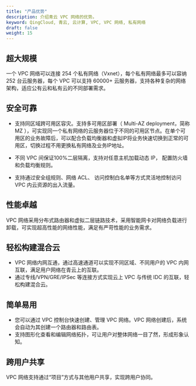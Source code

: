 ```yaml
---
title: "产品优势"
description: 介绍青云 VPC 网络的优势。
keyword: QingCloud, 青云, 云计算, VPC, VPC 网络, 私有网络
draft: false
weight: 15
---
```


## 超大规模

一个 VPC 网络可以连接 254 个私有网络（Vxnet），每个私有网络最多可以容纳 252 台云服务器，每个 VPC 可以支持 60000+ 云服务器，支持各种复杂的网络架构，适应公有云和私有云的不同部署需求。

## 安全可靠

- 支持同区域跨可用区容灾。支持多可用区部署（ Multi-AZ deployment，简称 MZ ），可实现同一个私有网络的云服务器位于不同的可用区节点。在单个可用区的业务故障后，可以配合负载均衡器和虚拟IP将业务快速切换到正常的可用区，切换过程不用更换私有网络及业务IP地址。

- 不同 VPC 间保证100%二层隔离，支持对任意主机加载动态 IP， 配置防火墙和负载均衡规则。
- 支持通过安全组规则、网络 ACL、 访问控制白名单等方式灵活地控制访问 VPC 内云资源的出入流量。

## 性能卓越

VPC 网络采用分布式路由器和虚拟二层链路技术，采用智能网卡对网络负载进行卸载，可实现超高性能的网络性能，满足有严苛性能的业务需求。

## 轻松构建混合云

- VPC 网络内网互通，通过高速通道可以实现不同区域、不同用户的 VPC 内网互联，满足用户网络在青云上的互联。
- 通过专线/VPN/GRE/IPSec 等连接方式实现云上 VPC 与传统 IDC 的互联，轻松构建混合云。

## 简单易用

- 您可以通过 VPC 控制台快速创建、管理 VPC 网络。VPC 网络创建后，系统会自动为其创建一个路由器和路由表。
- 支持图形化查看和编辑网络拓扑，可让用户对整体网络一目了然，形成形象认知。

## 跨用户共享

VPC 网络支持通过“项目”方式与其他用户共享，实现跨用户协同。


